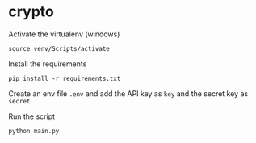 # crypto

Activate the virtualenv (windows)

``source venv/Scripts/activate``

Install the requirements 

``pip install -r requirements.txt``

Create an env file `.env` and add the API key as `key` and the secret key as `secret`

Run the script 

``python main.py``
